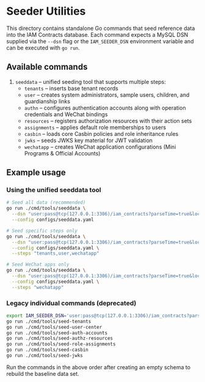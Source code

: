 # Seeder Utilities

This directory contains standalone Go commands that seed reference data into
the IAM Contracts database. Each command expects a MySQL DSN supplied via the
`--dsn` flag or the `IAM_SEEDER_DSN` environment variable and can be executed
with `go run`.

## Available commands

1. `seeddata` &ndash; unified seeding tool that supports multiple steps:
   - `tenants` &ndash; inserts base tenant records
   - `user` &ndash; creates system administrators, sample users, children, and guardianship links
   - `authn` &ndash; configures authentication accounts along with operation credentials and WeChat bindings
   - `resources` &ndash; registers authorization resources with their action sets
   - `assignments` &ndash; applies default role memberships to users
   - `casbin` &ndash; loads core Casbin policies and role inheritance rules
   - `jwks` &ndash; seeds JWKS key material for JWT validation
   - `wechatapp` &ndash; creates WeChat application configurations (Mini Programs & Official Accounts)

## Example usage

### Using the unified seeddata tool

```bash
# Seed all data (recommended)
go run ./cmd/tools/seeddata \
  --dsn "user:pass@tcp(127.0.0.1:3306)/iam_contracts?parseTime=true&loc=Local" \
  --config configs/seeddata.yaml

# Seed specific steps only
go run ./cmd/tools/seeddata \
  --dsn "user:pass@tcp(127.0.0.1:3306)/iam_contracts?parseTime=true&loc=Local" \
  --config configs/seeddata.yaml \
  --steps "tenants,user,wechatapp"

# Seed WeChat apps only
go run ./cmd/tools/seeddata \
  --dsn "user:pass@tcp(127.0.0.1:3306)/iam_contracts?parseTime=true&loc=Local" \
  --config configs/seeddata.yaml \
  --steps "wechatapp"
```

### Legacy individual commands (deprecated)

```bash
export IAM_SEEDER_DSN='user:pass@tcp(127.0.0.1:3306)/iam_contracts?parseTime=true&loc=Local'
go run ./cmd/tools/seed-tenants
go run ./cmd/tools/seed-user-center
go run ./cmd/tools/seed-auth-accounts
go run ./cmd/tools/seed-authz-resources
go run ./cmd/tools/seed-role-assignments
go run ./cmd/tools/seed-casbin
go run ./cmd/tools/seed-jwks
```

Run the commands in the above order after creating an empty schema to rebuild
the baseline data set.
